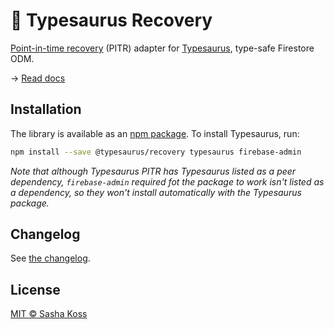 # 🦕 Typesaurus Recovery

[Point-in-time recovery](https://firebase.google.com/docs/firestore/pitr) (PITR) adapter for [Typesaurus](https://github.com/kossnocorp/typesaurus), type-safe Firestore ODM.

→ [Read docs](https://typesaurus.com/integrations/recovery/)

## Installation

The library is available as an [npm package](https://www.npmjs.com/package/@typesaurus/recovery).
To install Typesaurus, run:

```sh
npm install --save @typesaurus/recovery typesaurus firebase-admin
```

_Note that although Typesaurus PITR has Typesaurus listed as a peer dependency, `firebase-admin` required fot the package to work isn't listed as a dependency, so they won't install automatically with the Typesaurus package._

## Changelog

See [the changelog](./CHANGELOG.md).

## License

[MIT © Sasha Koss](https://kossnocorp.mit-license.org/)
